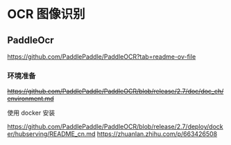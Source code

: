 # OCR 图像识别

## PaddleOcr

https://github.com/PaddlePaddle/PaddleOCR?tab=readme-ov-file

### 环境准备

~~https://github.com/PaddlePaddle/PaddleOCR/blob/release/2.7/doc/doc_ch/environment.md~~

使用 docker 安装

https://github.com/PaddlePaddle/PaddleOCR/blob/release/2.7/deploy/docker/hubserving/README_cn.md
https://zhuanlan.zhihu.com/p/663426508

